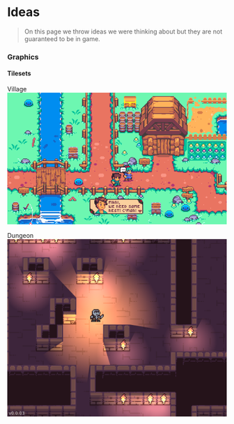 # Ideas

> On this page we throw ideas we were thinking about but they are not guaranteed to be in game.


### Graphics

#### Tilesets
Village </br>
![Village](../images/village.png)

Dungeon </br>
![Dungeon](../images/dungeon.png)
